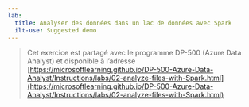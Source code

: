 ```yaml
---
lab:
  title: Analyser des données dans un lac de données avec Spark
  ilt-use: Suggested demo
---
```


> Cet exercice est partagé avec le programme DP-500 (Azure Data Analyst) et disponible à l’adresse [https://microsoftlearning.github.io/DP-500-Azure-Data-Analyst/Instructions/labs/02-analyze-files-with-Spark.html](https://microsoftlearning.github.io/DP-500-Azure-Data-Analyst/Instructions/labs/02-analyze-files-with-Spark.html)